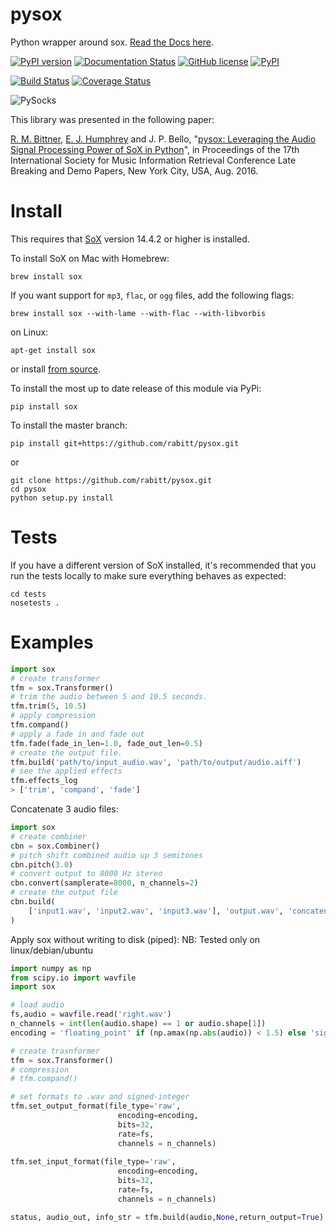# pysox
Python wrapper around sox. [Read the Docs here](http://pysox.readthedocs.org).

[![PyPI version](https://badge.fury.io/py/sox.svg)](https://badge.fury.io/py/sox)
[![Documentation Status](https://readthedocs.org/projects/resampy/badge/?version=latest)](http://pysox.readthedocs.io/en/latest/?badge=latest)
[![GitHub license](https://img.shields.io/badge/License-BSD%203--Clause-blue.svg)](https://raw.githubusercontent.com/rabitt/pysox/master/LICENSE.md)
[![PyPI](https://img.shields.io/pypi/pyversions/Django.svg?maxAge=2592000)]()

[![Build Status](https://travis-ci.org/rabitt/pysox.svg?branch=master)](https://travis-ci.org/rabitt/pysox)
[![Coverage Status](https://coveralls.io/repos/github/rabitt/pysox/badge.svg?branch=master)](https://coveralls.io/github/rabitt/pysox?branch=master)

![PySocks](https://s-media-cache-ak0.pinimg.com/736x/62/6f/bc/626fbcae9618eccee1c4c7c947bf9d94.jpg)

This library was presented in the following paper:

[R. M. Bittner](https://github.com/rabitt), [E. J. Humphrey](https://github.com/ejhumphrey) and J. P. Bello, "[pysox: Leveraging the Audio Signal Processing Power of SoX in Python](https://wp.nyu.edu/ismir2016/wp-content/uploads/sites/2294/2016/08/bittner-pysox.pdf)", in Proceedings of the 17th International Society for Music Information Retrieval Conference Late Breaking and Demo Papers, New York City, USA, Aug. 2016.


# Install

This requires that [SoX](http://sox.sourceforge.net/) version 14.4.2 or higher is installed.

To install SoX on Mac with Homebrew:

```brew install sox```

If you want support for `mp3`, `flac`, or `ogg` files, add the following flags:

```brew install sox --with-lame --with-flac --with-libvorbis```

on Linux:

```apt-get install sox```

or install [from source](https://sourceforge.net/projects/sox/files/sox/).



To install the most up to date release of this module via PyPi:

```pip install sox```

To install the master branch:

```pip install git+https://github.com/rabitt/pysox.git```

or

```
git clone https://github.com/rabitt/pysox.git
cd pysox
python setup.py install
```


# Tests

If you have a different version of SoX installed, it's recommended that you run
the tests locally to make sure everything behaves as expected:

```
cd tests
nosetests .
```

# Examples

```python
import sox
# create transformer
tfm = sox.Transformer()
# trim the audio between 5 and 10.5 seconds.
tfm.trim(5, 10.5)
# apply compression
tfm.compand()
# apply a fade in and fade out
tfm.fade(fade_in_len=1.0, fade_out_len=0.5)
# create the output file.
tfm.build('path/to/input_audio.wav', 'path/to/output/audio.aiff')
# see the applied effects
tfm.effects_log
> ['trim', 'compand', 'fade']

```

Concatenate 3 audio files:
```python
import sox
# create combiner
cbn = sox.Combiner()
# pitch shift combined audio up 3 semitones
cbn.pitch(3.0)
# convert output to 8000 Hz stereo
cbn.convert(samplerate=8000, n_channels=2)
# create the output file
cbn.build(
    ['input1.wav', 'input2.wav', 'input3.wav'], 'output.wav', 'concatenate'
)

```

Apply sox without writing to disk (piped):
NB: Tested only on linux/debian/ubuntu
```python
import numpy as np
from scipy.io import wavfile
import sox 

# load audio
fs,audio = wavfile.read('right.wav') 
n_channels = int(len(audio.shape) == 1 or audio.shape[1])
encoding = 'floating_point' if (np.amax(np.abs(audio)) < 1.5) else 'signed-integer'

# create trasnformer 
tfm = sox.Transformer() 
# compression
# tfm.compand() 

# set formats to .wav and signed-integer 
tfm.set_output_format(file_type='raw', 
                        encoding=encoding,
                        bits=32,
                        rate=fs,
                        channels = n_channels)
                        
tfm.set_input_format(file_type='raw', 
                        encoding=encoding,
                        bits=32,
                        rate=fs,
                        channels = n_channels) 

status, audio_out, info_str = tfm.build(audio,None,return_output=True)

```
